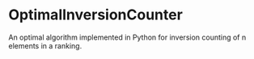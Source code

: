 # OptimalInversionCounter
An optimal algorithm implemented in Python for inversion counting of n elements in a ranking.
